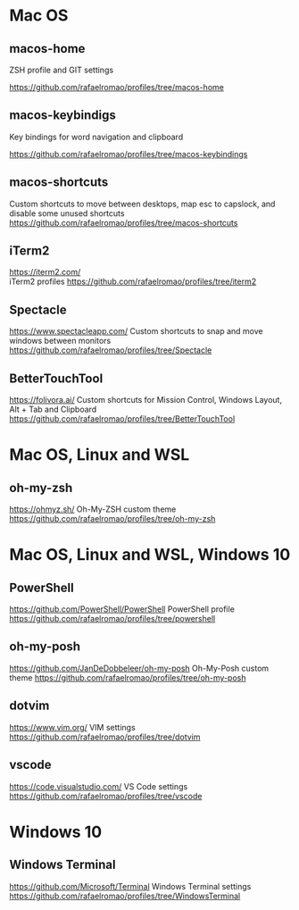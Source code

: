 # Mac OS

## macos-home

ZSH profile and GIT settings

https://github.com/rafaelromao/profiles/tree/macos-home

## macos-keybindigs

Key bindings for word navigation and clipboard

https://github.com/rafaelromao/profiles/tree/macos-keybindings

## macos-shortcuts

Custom shortcuts to move between desktops, map esc to capslock, and disable some unused shortcuts
https://github.com/rafaelromao/profiles/tree/macos-shortcuts

## iTerm2

https://iterm2.com/    
iTerm2 profiles
https://github.com/rafaelromao/profiles/tree/iterm2

## Spectacle

https://www.spectacleapp.com/
Custom shortcuts to snap and move windows between monitors
https://github.com/rafaelromao/profiles/tree/Spectacle

## BetterTouchTool

https://folivora.ai/
Custom shortcuts for Mission Control, Windows Layout, Alt + Tab and Clipboard
https://github.com/rafaelromao/profiles/tree/BetterTouchTool

# Mac OS, Linux and WSL

## oh-my-zsh

https://ohmyz.sh/
Oh-My-ZSH custom theme
https://github.com/rafaelromao/profiles/tree/oh-my-zsh

# Mac OS, Linux and WSL, Windows 10

## PowerShell

https://github.com/PowerShell/PowerShell
PowerShell profile
https://github.com/rafaelromao/profiles/tree/powershell

## oh-my-posh

https://github.com/JanDeDobbeleer/oh-my-posh
Oh-My-Posh custom theme
https://github.com/rafaelromao/profiles/tree/oh-my-posh

## dotvim

https://www.vim.org/
VIM settings
https://github.com/rafaelromao/profiles/tree/dotvim

## vscode

https://code.visualstudio.com/
VS Code settings
https://github.com/rafaelromao/profiles/tree/vscode

# Windows 10

## Windows Terminal

https://github.com/Microsoft/Terminal
Windows Terminal settings
https://github.com/rafaelromao/profiles/tree/WindowsTerminal
